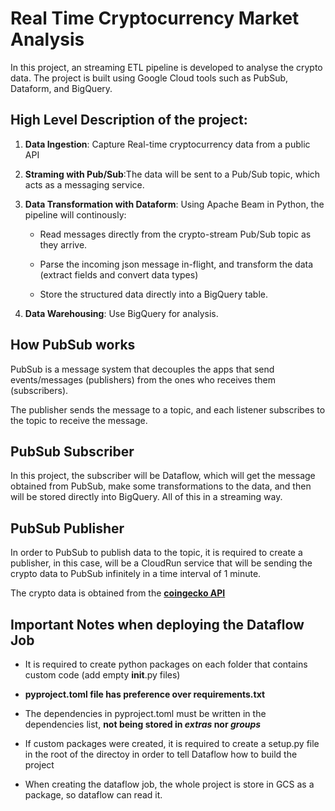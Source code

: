 # Real Time Cryptocurrency Market Analysis

In this project, an streaming ETL pipeline is developed to analyse the crypto data. The project is built using Google Cloud tools such as PubSub, Dataform, and BigQuery.

## High Level Description of the project:

1. **Data Ingestion**: Capture Real-time cryptocurrency data from a public API
2. **Straming with Pub/Sub**:The data will be sent to a Pub/Sub topic, which acts as a messaging service.
3. **Data Transformation with Dataform**: Using Apache Beam in Python, the pipeline will continously:

    - Read messages directly from the crypto-stream Pub/Sub topic as they arrive. 
    
    - Parse the incoming json message in-flight, and transform the data (extract fields and convert data types)
    
    - Store the structured data directly into a BigQuery table.
4. **Data Warehousing**: Use BigQuery for analysis.


## How PubSub works

PubSub is a message system that decouples the apps that send events/messages (publishers) from the ones who receives them (subscribers). 

The publisher sends the message to a topic, and each listener subscribes to the topic to receive the message.


## PubSub Subscriber

In this project, the subscriber will be Dataflow, which will get the message obtained from PubSub, make some transformations to the data, and then will be stored directly into BigQuery. All of this in a streaming way.

## PubSub Publisher

In order to PubSub to publish data to the topic, it is required to create a publisher, in this case, will be a CloudRun service that will be sending the crypto data to PubSub infinitely in a time interval of 1 minute. 

The crypto data is obtained from the [**coingecko API**](https://docs.coingecko.com/v3.0.1/reference/introduction)

## **Important Notes when deploying the Dataflow Job**

- It is required to create python packages on each folder that contains custom code (add empty __init__.py files)

- **pyproject.toml file has preference over requirements.txt**

- The dependencies in pyproject.toml must be written in the dependencies list, **not being stored in *extras* nor *groups***

- If custom packages were created, it is required to create a setup.py file in the root of the directoy in order to tell Dataflow how to build the project

- When creating the dataflow job, the whole project is store in GCS as a package, so dataflow can read it.
